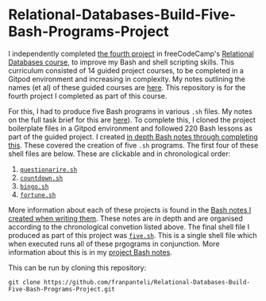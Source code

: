 # Relational-Databases-Build-Five-Bash-Programs-Project
I independently completed [the fourth project](https://www.freecodecamp.org/learn/relational-database/learn-bash-scripting-by-building-five-programs/build-five-programs) in freeCodeCamp's [Relational Databases course](https://www.freecodecamp.org/learn/relational-database/), to improve my Bash and shell scripting skills. This curriculum consisted of 14 guided project courses, to be completed in a Gitpod environment and increasing in complexity. My notes outlining the names (et al) of these guided courses are [here](https://github.com/franpanteli/Relational-Databases-Build-Five-Bash-Programs-Project/blob/main/0%20relational-databases-course-overview.txt). This repository is for the fourth project I completed as part of this course. 

For this, I had to produce five Bash programs in various `.sh` files. My notes on the full task brief for this are [here](https://github.com/franpanteli/Relational-Databases-Build-Five-Bash-Programs-Project/blob/main/1%20project-task-notes.txt)). To complete this, I cloned the project boilerplate files in a Gitpod environment and followed 220 Bash lessons as part of the guided project. I created [in depth Bash notes through completing this](https://github.com/franpanteli/Relational-Databases-Build-Five-Bash-Programs-Project/blob/main/2%20relational-databases-build-five-bash-programs-project-guided-course-notes.txt). These covered the creation of five `.sh` programs. The first four of these shell files are below. These are clickable and in chronological order:
1. [`questionarire.sh`](https://github.com/franpanteli/Relational-Databases-Build-Five-Bash-Programs-Project/blob/main/questionnaire.sh) 
2. [`countdown.sh`](https://github.com/franpanteli/Relational-Databases-Build-Five-Bash-Programs-Project/blob/main/countdown.sh)
3. [`bingo.sh`](https://github.com/franpanteli/Relational-Databases-Build-Five-Bash-Programs-Project/blob/main/bingo.sh)
4. [`fortune.sh`](https://github.com/franpanteli/Relational-Databases-Build-Five-Bash-Programs-Project/blob/main/fortune.sh)

More information about each of these projects is found in the [Bash notes I created when writing them](https://github.com/franpanteli/Relational-Databases-Build-Five-Bash-Programs-Project/blob/main/2%20relational-databases-build-five-bash-programs-project-guided-course-notes.txt). These notes are in depth and are organised according to the chronological convetion listed above. The final shell file I produced as part of this project was [`five.sh`](https://github.com/franpanteli/Relational-Databases-Build-Five-Bash-Programs-Project/blob/main/five.sh). This is a single shell file which when executed runs all of these prgograms in conjunction. More information about this is in my [project Bash notes](https://github.com/franpanteli/Relational-Databases-Build-Five-Bash-Programs-Project/blob/main/2%20relational-databases-build-five-bash-programs-project-guided-course-notes.txt). 

This can be run by cloning this repository:

```
git clone https://github.com/franpanteli/Relational-Databases-Build-Five-Bash-Programs-Project.git
```
